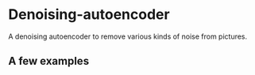 # Denoising-autoencoder

A denoising autoencoder to remove various kinds of noise from pictures.

## A few examples

